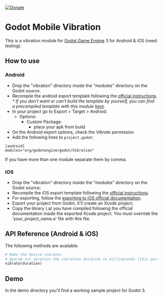 [![Donate](https://img.shields.io/badge/Donate-PayPal-green.svg)](https://www.paypal.com/cgi-bin/webscr?cmd=_donations&business=3MJE3M4FMJYGN&lc=BR&item_name=Shin%2dNiL%27s%20Github&item_number=Github&currency_code=USD&bn=PP%2dDonationsBF%3abtn_donate_SM%2egif%3aNonHosted)

Godot Mobile Vibration 
==========
This is a vibration module for [Godot Game Engine](https://godotengine.org/) 3 for Android & iOS (need testing).


How to use
----------

### Android
- Drop the "vibration" directory inside the "modules" directory on the Godot source.
- Recompile the android export template following the [official instructions](http://docs.godotengine.org/en/latest/reference/compiling_for_android.html#compiling-export-templates). _* If you don't want or can't build the template by yourself, you can find a precompiled template with this module [here](https://github.com/Shin-NiL/godot-custom-mobile-template)_.
- In your project go to Export > Target > Android:
	- Options:
		- Custom Package:
			- place your apk from build
- On the Android export options, check the _Vibrate_ permission			
- Add the following lines to ```project.godot```:

```
[android]
modules="org/godotengine/godot/Vibration"
```
If you have more than one module separate them by comma.

### iOS
- Drop the "vibration" directory inside the "modules" directory on the Godot source;
- Recompile the iOS export template following the [official instructions](http://docs.godotengine.org/en/stable/development/compiling/compiling_for_ios.html).
- For exporting, follow the [exporting to iOS official documentation](http://docs.godotengine.org/en/stable/learning/workflow/export/exporting_for_ios.html). 
- Export your project from Godot, it'll create an Xcode project;
- Copy the library (.a) you have compiled following the official documentation inside the exported Xcode project. You must override the 'your_project_name.a' file with this file.

API Reference (Android & iOS)
-------------

The following methods are available:
```python
# Make the device vibrates
# @param int duration the vibration duration in milliseconds (this parameter is ignored on iOS)
vibrate(duration)

```

Demo
-------------
In the demo directory you'll find a working sample project for Godot 3.



